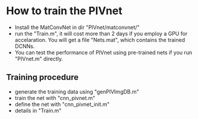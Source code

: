 # How to train the PIVnet
- Install the MatConvNet in dir "PIVnet/matconvnet/"
- run the "Train.m", it will cost more than 2 days if you employ a GPU for accelaration. You will get a file "Nets.mat", which contains the trained DCNNs.
- You can test the performance of PIVnet  using pre-trained nets if you run "PIVnet.m" directly.

## Training procedure
- generate the training data using "genPIVImgDB.m"
- train the net with "cnn_pivnet.m"
- define the net with "cnn_pivnet_init.m"
- details in "Train.m"

